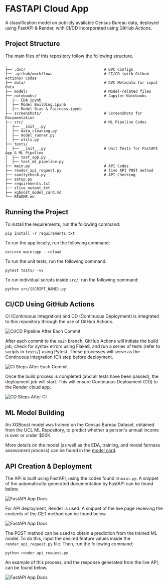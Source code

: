 # FASTAPI Cloud App
A classification model on publicly available Census Bureau data, deployed using FastAPI & Render, with CI/CD incorporated using GitHub Actions.

## Project Structure
The main files of this repository follow the following structure.

    .
    ├── .dvc/                                   # DVC Configs
    ├── .github/workflows                       # CI/CD (with Github Actions) Codes
    ├── data/                                   # DVC Metadata for input data
    ├── model/                                  # Model-related files
    ├── notebooks/                              # Jupyter Notebooks 
    │  ├── EDA.ipynb
    │  ├── Model Building.ipynb
    │  ├── Model Bias & Fairness.ipynb
    ├── screenshots/                            # Screenshots for Documentation
    ├── src/                                    # ML Pipeline Codes                
    │  ├── __init__.py                                  
    │  ├── data_cleaning.py
    │  ├── model_runner.py
    │  ├── utils.py  
    ├── tests/                                             
    │  ├── __init__.py                          # Unit Tests for FastAPI App & ML Pipeline
    │  ├── test_app.py
    │  ├── test_ml_pipeline.py                                
    ├── main.py                                 # API Codes   
    ├── render_api_request.py                   # live API POST method                
    ├── sanitycheck.py                          # API Checking
    ├── setup.py
    ├── requirements.txt                      
    ├── slice_output.txt
    ├── xgboost_model_card.md
    └── README.md

## Running the Project
To install the requirements, run the following command:

    pip install -r requirements.txt

To run the app locally, run the following command:

    uvicorn main:app --reload

To run the unit tests, run the following command:

    pytest tests/ -vv

To run individual scripts inside `src/`, run the following command:

    python src/{SCRIPT_NAME}.py

## CI/CD Using GitHub Actions
CI (Continuous Integration) and CD (Continuous Deployment) is integrated to this repository through
the use of GitHub Actions.

![CI/CD Pipeline After Each Commit](https://github.com/Gianatmaja/fastapi-cloud-app/blob/main/screenshots/ci_cd.png)

After each commit to the `main` branch, GitHub Actions will initiate the build job, check for syntax errors using Flake8, and run a series of tests (refer to scripts in `tests/`) using Pytest. These processes will serve as the Continuous Integration (CI) step before deployment.

![CI Steps After Each Commit](https://github.com/Gianatmaja/fastapi-cloud-app/blob/main/screenshots/continuous_integration.png)

Once the build process is completed (and all tests have been passed), the deployment job will start. This will ensure Continuous
Deployment (CD) to the Render cloud app.

![CD Steps After CI](https://github.com/Gianatmaja/fastapi-cloud-app/blob/main/screenshots/continuous_deployment.png)

## ML Model Building
An XGBoost model was trained on the Census Bureau Dataset, obtained from the UCL ML Repository, to predict
whether a person's annual income is over or under $50K.

More details on the model (as well as the EDA, training, and model fairness assessment process) can be found in the [model card](https://github.com/Gianatmaja/fastapi-cloud-app/blob/main/xgboost_model_card.md).

## API Creation & Deployment
The API is built using FastAPI, using the codes found in `main.py`. A snippet of the automatically-generated documentation by FastAPI can be found below.

![FastAPI App Docs](https://github.com/Gianatmaja/fastapi-cloud-app/blob/main/screenshots/example.png)

For API deployment, Render is used. A snippet of the live page receiving the contents of the GET method can be found below.

![FastAPI App Docs](https://github.com/Gianatmaja/fastapi-cloud-app/blob/main/screenshots/live_get.png)

The POST method can be used to obtain a prediction from the trained ML model. To do this, input the desired feature values inside the `render_api_request.py` file. Then, run the following command:

    python render_api_request.py

An example of this process, and the response generated from the live API, can be found below.

![FastAPI App Docs](https://github.com/Gianatmaja/fastapi-cloud-app/blob/main/screenshots/live_post.png)